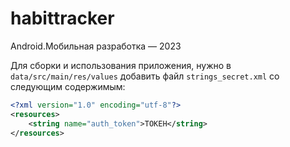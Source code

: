 # habittracker
Android.Мобильная разработка — 2023

Для сборки и использования приложения, нужно в `data/src/main/res/values` добавить файл `strings_secret.xml` со следующим содержимым:
```xml
<?xml version="1.0" encoding="utf-8"?>
<resources>
    <string name="auth_token">ТОКЕН</string>
</resources>
```
